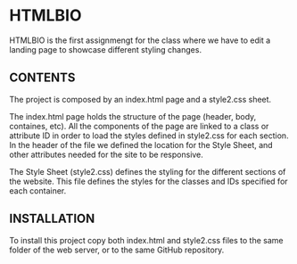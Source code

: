 # HTMLBIO
HTMLBIO is the first assignmengt for the class where we have to edit a landing page to showcase different styling changes.

## CONTENTS
The project is composed by an index.html page and a style2.css sheet.

The index.html page holds the structure of the page (header, body, containes, etc). All the components of the page are linked to a class or attribute ID in order to load the styles defined in style2.css for each section. In the header of the file we defined the location for the Style Sheet, and other attributes needed for the site to be responsive.

The Style Sheet (style2.css) defines the styling for the different sections of the website. This file defines the styles for the classes and IDs specified for each container.

## INSTALLATION
To install this project copy both index.html and style2.css files to the same folder of the web server, or to the same GitHub repository.
